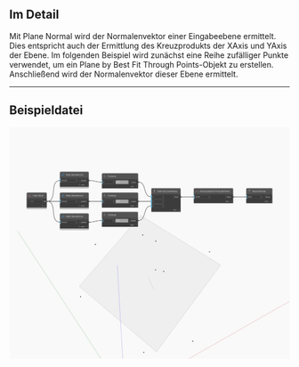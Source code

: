 ## Im Detail
Mit Plane Normal wird der Normalenvektor einer Eingabeebene ermittelt. Dies entspricht auch der Ermittlung des Kreuzprodukts der XAxis und YAxis der Ebene. Im folgenden Beispiel wird zunächst eine Reihe zufälliger Punkte verwendet, um ein Plane by Best Fit Through Points-Objekt zu erstellen. Anschließend wird der Normalenvektor dieser Ebene ermittelt.
___
## Beispieldatei

![Normal](./Autodesk.DesignScript.Geometry.Plane.Normal_img.jpg)

